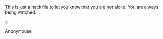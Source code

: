 This is just a hack file to let you know that you are not alone.  You are always being watched.

:)

Anonymouse
